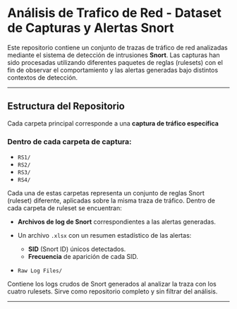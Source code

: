 # Análisis de Trafico de Red - Dataset de Capturas y Alertas Snort

Este repositorio contiene un conjunto de trazas de tráfico de red analizadas mediante el sistema de detección de intrusiones **Snort**. Las capturas han sido procesadas utilizando diferentes paquetes de reglas (rulesets) con el fin de observar el comportamiento y las alertas generadas bajo distintos contextos de detección.

---

## Estructura del Repositorio

Cada carpeta principal corresponde a una **captura de tráfico específica**


### Dentro de cada carpeta de captura:

- `RS1/`
- `RS2/`
- `RS3/`
- `RS4/`

Cada una de estas carpetas representa un conjunto de reglas Snort (ruleset) diferente, aplicadas sobre la misma traza de tráfico. Dentro de cada carpeta de ruleset se encuentran:

- **Archivos de log de Snort** correspondientes a las alertas generadas.
- Un archivo `.xlsx` con un resumen estadístico de las alertas:
  - **SID** (Snort ID) únicos detectados.
  - **Frecuencia** de aparición de cada SID.

- `Raw Log Files/`

Contiene los logs crudos de Snort generados al analizar la traza con los cuatro rulesets. Sirve como repositorio completo y sin filtrar del análisis.

---

